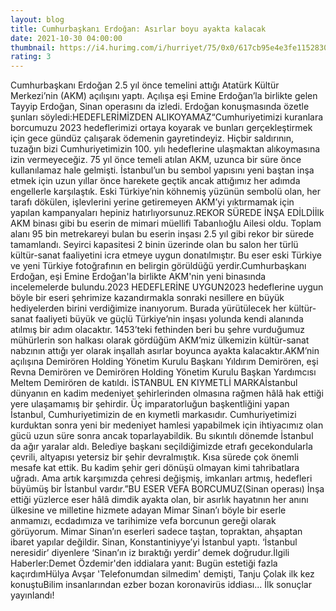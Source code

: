 ```yaml
--- 
layout: blog
title: Cumhurbaşkanı Erdoğan: Asırlar boyu ayakta kalacak
date: 2021-10-30 04:00:00
thumbnail: https://i4.hurimg.com/i/hurriyet/75/0x0/617cb95e4e3fe115283017cc.jpg
rating: 3
---
```

Cumhurbaşkanı Erdoğan 2.5 yıl önce temelini attığı Atatürk Kültür Merkezi’nin (AKM) açılışını yaptı. Açılışa eşi Emine Erdoğan’la birlikte gelen Tayyip Erdoğan, Sinan operasını da izledi. Erdoğan konuşmasında özetle şunları söyledi:HEDEFLERİMİZDEN ALIKOYAMAZ“Cumhuriyetimizi kuranlara borcumuzu 2023 hedeflerimizi ortaya koyarak ve bunları gerçekleştirmek için gece gündüz çalışarak ödemenin gayretindeyiz. Hiçbir saldırının, tuzağın bizi Cumhuriyetimizin 100. yılı hedeflerine ulaşmaktan alıkoymasına izin vermeyeceğiz. 75 yıl önce temeli atılan AKM, uzunca bir süre önce kullanılamaz hale gelmişti. İstanbul’un bu sembol yapısını yeni baştan inşa etmek için uzun yıllar önce harekete geçtik ancak attığımız her adımda engellerle karşılaştık. Eski Türkiye’nin köhnemiş yüzünün sembolü olan, her tarafı dökülen, işlevlerini yerine getiremeyen AKM’yi yıktırmamak için yapılan kampanyaları hepiniz hatırlıyorsunuz.REKOR SÜREDE İNŞA EDİLDİİlk AKM binası gibi bu eserin de mimari müellifi Tabanlıoğlu Ailesi oldu. Toplam alanı 95 bin metrekareyi bulan bu eserin inşası 2.5 yıl gibi rekor bir sürede tamamlandı. Seyirci kapasitesi 2 binin üzerinde olan bu salon her türlü kültür-sanat faaliyetini icra etmeye uygun donatılmıştır. Bu eser eski Türkiye ve yeni Türkiye fotoğrafının en belirgin görüldüğü yerdir.Cumhurbaşkanı Erdoğan, eşi Emine Erdoğan'la birlikte AKM'nin yeni binasında incelemelerde bulundu.2023 HEDEFLERİNE UYGUN2023 hedeflerine uygun böyle bir eseri şehrimize kazandırmakla sonraki nesillere en büyük hediyelerden birini verdiğimize inanıyorum. Burada yürütülecek her kültür-sanat faaliyeti büyük ve güçlü Türkiye’nin inşası yolunda kendi alanında atılmış bir adım olacaktır. 1453’teki fethinden beri bu şehre vurduğumuz mühürlerin son halkası olarak gördüğüm AKM’miz ülkemizin kültür-sanat nabzının attığı yer olarak inşallah asırlar boyunca ayakta kalacaktır.AKM’nin açılışına Demirören Holding Yönetim Kurulu Başkanı Yıldırım Demirören, eşi Revna Demirören ve Demirören Holding Yönetim Kurulu Başkan Yardımcısı Meltem Demirören de katıldı. İSTANBUL EN KIYMETLİ MARKAİstanbul dünyanın en kadim medeniyet şehirlerinden olmasına rağmen hâlâ hak ettiği yere ulaşamamış bir şehirdir. Üç imparatorluğun başkentliğini yapan İstanbul, Cumhuriyetimizin de en kıymetli markasıdır. Cumhuriyetimizi kurduktan sonra yeni bir medeniyet hamlesi yapabilmek için ihtiyacımız olan gücü uzun süre sonra ancak toparlayabildik. Bu sıkıntılı dönemde İstanbul da ağır yaralar aldı. Belediye başkanı seçildiğimizde etrafı gecekondularla çevrili, altyapısı yetersiz bir şehir devralmıştık. Kısa sürede çok önemli mesafe kat ettik. Bu kadim şehir geri dönüşü olmayan kimi tahribatlara uğradı. Ama artık karşımızda çehresi değişmiş, imkanları artmış, hedefleri büyümüş bir İstanbul vardır.”BU ESER VEFA BORCUMUZ(Sinan operası) İnşa ettiği yüzlerce eser hâlâ dimdik ayakta olan, bir asırlık hayatının her anını ülkesine ve milletine hizmete adayan Mimar Sinan’ı böyle bir eserle anmamızı, ecdadımıza ve tarihimize vefa borcunun gereği olarak görüyorum. Mimar Sinan’ın eserleri sadece taştan, topraktan, ahşaptan ibaret yapılar değildir. Sinan, Konstantiniyye’yi İstanbul yaptı. ‘İstanbul neresidir’ diyenlere ‘Sinan’ın iz bıraktığı yerdir’ demek doğrudur.İlgili Haberler:Demet Özdemir'den iddialara yanıt: Bugün estetiği fazla kaçırdımHülya Avşar 'Telefonumdan silmedim' demişti, Tanju Çolak ilk kez konuştuBilim insanlarından ezber bozan koronavirüs iddiası... İlk sonuçlar yayınlandı!